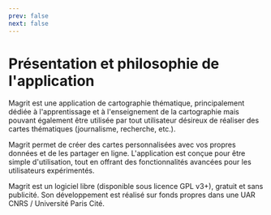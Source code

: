 ```yaml
---
prev: false
next: false
---
```


# Présentation et philosophie de l'application

Magrit est une application de cartographie thématique, principalement dédiée à l'apprentissage et à l'enseignement de la cartographie
mais pouvant également être utilisée par tout utilisateur désireux de réaliser des cartes thématiques (journalisme, recherche, etc.).

Magrit permet de créer des cartes personnalisées avec vos propres données et de les partager en ligne. L'application est conçue pour être
simple d'utilisation, tout en offrant des fonctionnalités avancées pour les utilisateurs expérimentés.

Magrit est un logiciel libre (disponible sous licence GPL v3+), gratuit et sans publicité.
Son développement est réalisé sur fonds propres dans une UAR CNRS / Université Paris Cité.
